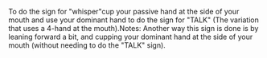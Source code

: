 To do the sign for "whisper"cup your passive hand at the side of your mouth and use your dominant hand 
	to do the sign for "TALK" 
	(The variation that uses a 4-hand at the mouth).Notes: Another way this sign is done is by leaning forward a bit, and cupping 
	your dominant hand at the side of your mouth (without needing to do the 
	"TALK" sign).